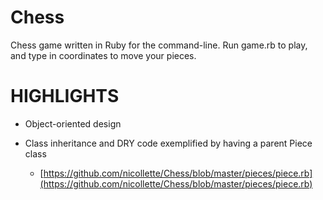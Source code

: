 Chess
=====

Chess game written in Ruby for the command-line. Run game.rb to play, and type in coordinates to move your pieces. 

HIGHLIGHTS
==========

*   Object-oriented design

*   Class inheritance and DRY code exemplified by having a parent Piece class
    *   [https://github.com/nicollette/Chess/blob/master/pieces/piece.rb](https://github.com/nicollette/Chess/blob/master/pieces/piece.rb)

